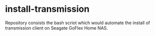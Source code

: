 install-transmission
====================

Repository consists the bash scriot which would automate the install of transmission client on Seagate GoFlex Home NAS.